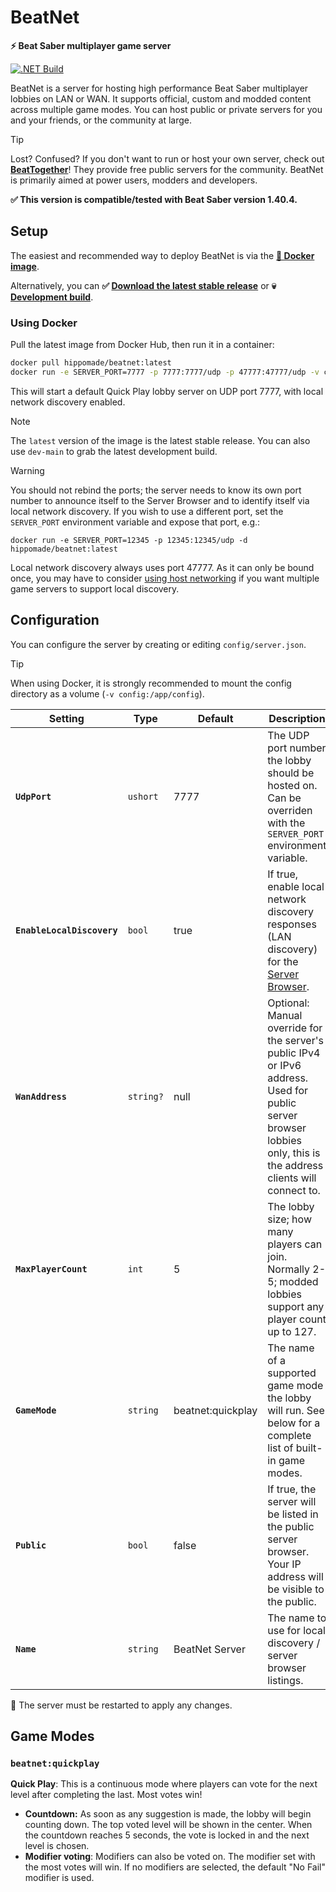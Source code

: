 # BeatNet

**⚡ Beat Saber multiplayer game server**

[![.NET Build](https://github.com/roydejong/BeatNet/actions/workflows/dotnet.yml/badge.svg?branch=main&event=push)](https://github.com/roydejong/BeatNet/actions/workflows/dotnet.yml)

BeatNet is a server for hosting high performance Beat Saber multiplayer lobbies on LAN or WAN. It supports official,
custom and modded content across multiple game modes. You can host public or private servers for you and your friends,
or the community at large.

> [!TIP]
> Lost? Confused? If you don't want to run or host your own server, check out **[BeatTogether](https://discord.com/invite/gezGrFG4tz)**! They provide free public servers for the community. BeatNet is primarily aimed at power users, modders and developers.

**✅ This version is compatible/tested with Beat Saber version 1.40.4.**

## Setup

The easiest and recommended way to deploy BeatNet is via the **[🐳 Docker image](https://hub.docker.com/repository/docker/hippomade/beatnet)**.

Alternatively, you can **✅ [Download the latest stable release](https://github.com/roydejong/BeatNet/releases/latest)** or **💀 [Development build](https://github.com/roydejong/BeatNet/actions/workflows/dotnet.yml?query=event%3Apush+is%3Asuccess+branch%3Amain)**.

### Using Docker

Pull the latest image from Docker Hub, then run it in a container:

```bash
docker pull hippomade/beatnet:latest
docker run -e SERVER_PORT=7777 -p 7777:7777/udp -p 47777:47777/udp -v config:/app/config -d hippomade/beatnet:latest
```

This will start a default Quick Play lobby server on UDP port 7777, with local network discovery enabled.

> [!NOTE]
> The `latest` version of the image is the latest stable release. You can also use `dev-main` to grab the latest
> development build.

> [!WARNING]   
> You should not rebind the ports; the server needs to know its own port number to announce itself to the Server Browser
> and to identify itself via local network discovery.
> If you wish to use a different port, set the `SERVER_PORT` environment variable and expose that port, e.g.:
> ```
> docker run -e SERVER_PORT=12345 -p 12345:12345/udp -d hippomade/beatnet:latest
> ```
> Local network discovery always uses port 47777. As it can only be bound once, you may have to
> consider [using host networking](https://docs.docker.com/engine/network/drivers/host/) if you want multiple game
> servers
> to support local discovery.

## Configuration

You can configure the server by creating or editing `config/server.json`.

> [!TIP]
> When using Docker, it is strongly recommended to mount the config directory as a volume (`-v config:/app/config`).

| Setting                    | Type      | Default           | Description                                                                                                                                                       |
|----------------------------|-----------|-------------------|-------------------------------------------------------------------------------------------------------------------------------------------------------------------|
| **`UdpPort`**              | `ushort`  | 7777              | The UDP port number the lobby should be hosted on. Can be overriden with the `SERVER_PORT` environment variable.                                                  |
| **`EnableLocalDiscovery`** | `bool`    | true              | If true, enable local network discovery responses (LAN discovery) for the [Server Browser](https://github.com/roydejong/BeatSaberServerBrowser).                  |
| **`WanAddress`**           | `string?` | null              | Optional: Manual override for the server's public IPv4 or IPv6 address. Used for public server browser lobbies only, this is the address clients will connect to. |
| **`MaxPlayerCount`**       | `int`     | 5                 | The lobby size; how many players can join. Normally 2-5; modded lobbies support any player count up to 127.                                                       |
| **`GameMode`**             | `string`  | beatnet:quickplay | The name of a supported game mode the lobby will run. See below for a complete list of built-in game modes.                                                       |
| **`Public`**               | `bool`    | false             | If true, the server will be listed in the public server browser. Your IP address will be visible to the public.                                                   |
| **`Name`**                 | `string`  | BeatNet Server    | The name to use for local discovery / server browser listings.                                                                                                    |

🔁 The server must be restarted to apply any changes.

## Game Modes

### `beatnet:quickplay`

**Quick Play**: This is a continuous mode where players can vote for the next level after completing the last. Most
votes win!

- **Countdown:** As soon as any suggestion is made, the lobby will begin counting down. The top voted level will be
  shown in the center. When the countdown reaches 5 seconds, the vote is locked in and the next level is chosen.
- **Modifier voting**: Modifiers can also be voted on. The modifier set with the most votes will win. If no modifiers
  are selected, the default "No Fail" modifier is used.
